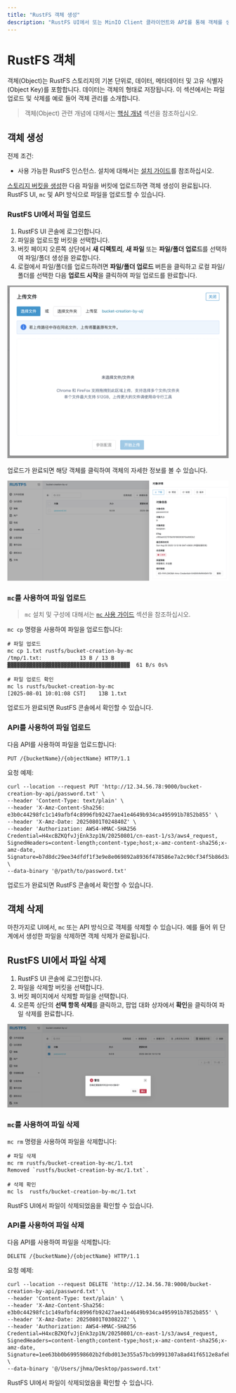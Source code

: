 ```yaml
---
title: "RustFS 객체 생성"
description: "RustFS UI에서 또는 MinIO Client 클라이언트와 API를 통해 객체를 생성할 수 있습니다."
---
```


# RustFS 객체

객체(Object)는 RustFS 스토리지의 기본 단위로, 데이터, 메타데이터 및 고유 식별자(Object Key)를 포함합니다. 데이터는 객체의 형태로 저장됩니다. 이 섹션에서는 파일 업로드 및 삭제를 예로 들어 객체 관리를 소개합니다.

> 객체(Object) 관련 개념에 대해서는 [핵심 개념](../../concepts/glossary.md) 섹션을 참조하십시오.

## 객체 생성

전제 조건:

- 사용 가능한 RustFS 인스턴스. 설치에 대해서는 [설치 가이드](../../installation/index.md)를 참조하십시오.

[스토리지 버킷을 생성](../bucket/creation.md)한 다음 파일을 버킷에 업로드하면 객체 생성이 완료됩니다. RustFS UI, `mc` 및 API 방식으로 파일을 업로드할 수 있습니다.

### RustFS UI에서 파일 업로드

1. RustFS UI 콘솔에 로그인합니다.
1. 파일을 업로드할 버킷을 선택합니다.
1. 버킷 페이지 오른쪽 상단에서 **새 디렉토리**, **새 파일** 또는 **파일/폴더 업로드**를 선택하여 파일/폴더 생성을 완료합니다.
1. 로컬에서 파일/폴더를 업로드하려면 **파일/폴더 업로드** 버튼을 클릭하고 로컬 파일/폴더를 선택한 다음 **업로드 시작**을 클릭하여 파일 업로드를 완료합니다.

![object creation from ui](images/upload_file_from_ui.png)

업로드가 완료되면 해당 객체를 클릭하여 객체의 자세한 정보를 볼 수 있습니다.

![object details info](images/object_details_info.png)

### `mc`를 사용하여 파일 업로드

> `mc` 설치 및 구성에 대해서는 [`mc` 사용 가이드](../../developer/mc.md) 섹션을 참조하십시오.

`mc cp` 명령을 사용하여 파일을 업로드합니다:

```
# 파일 업로드
mc cp 1.txt rustfs/bucket-creation-by-mc
/tmp/1.txt:            13 B / 13 B  ▓▓▓▓▓▓▓▓▓▓▓▓▓▓▓▓▓▓▓▓▓▓▓▓▓▓▓▓▓▓▓▓▓▓▓▓▓▓▓  61 B/s 0s%

# 파일 업로드 확인
mc ls rustfs/bucket-creation-by-mc
[2025-08-01 10:01:08 CST]    13B 1.txt
```

업로드가 완료되면 RustFS 콘솔에서 확인할 수 있습니다.

### API를 사용하여 파일 업로드

다음 API를 사용하여 파일을 업로드합니다:

```
PUT /{bucketName}/{objectName} HTTP/1.1
```

요청 예제:

```
curl --location --request PUT 'http://12.34.56.78:9000/bucket-creation-by-api/password.txt' \
--header 'Content-Type: text/plain' \
--header 'X-Amz-Content-Sha256: e3b0c44298fc1c149afbf4c8996fb92427ae41e4649b934ca495991b7852b855' \
--header 'X-Amz-Date: 20250801T024840Z' \
--header 'Authorization: AWS4-HMAC-SHA256 Credential=H4xcBZKQfvJjEnk3zp1N/20250801/cn-east-1/s3/aws4_request, SignedHeaders=content-length;content-type;host;x-amz-content-sha256;x-amz-date, Signature=b7d8dc29ee34dfdf1f3e9e8e069892a8936f478586e7a2c90cf34f5b86d3a2dc' \
--data-binary '@/path/to/password.txt'
```

업로드가 완료되면 RustFS 콘솔에서 확인할 수 있습니다.

## 객체 삭제

마찬가지로 UI에서, `mc` 또는 API 방식으로 객체를 삭제할 수 있습니다. 예를 들어 위 단계에서 생성한 파일을 삭제하면 객체 삭제가 완료됩니다.

## RustFS UI에서 파일 삭제

1. RustFS UI 콘솔에 로그인합니다.
1. 파일을 삭제할 버킷을 선택합니다.
1. 버킷 페이지에서 삭제할 파일을 선택합니다.
1. 오른쪽 상단의 **선택 항목 삭제**를 클릭하고, 팝업 대화 상자에서 **확인**을 클릭하여 파일 삭제를 완료합니다.

![object deletion from ui](images/delete_file_from_ui.png)

### `mc`를 사용하여 파일 삭제

`mc rm` 명령을 사용하여 파일을 삭제합니다:

```
# 파일 삭제
mc rm rustfs/bucket-creation-by-mc/1.txt
Removed `rustfs/bucket-creation-by-mc/1.txt`.

# 삭제 확인
mc ls  rustfs/bucket-creation-by-mc/1.txt
```

RustFS UI에서 파일이 삭제되었음을 확인할 수 있습니다.

### API를 사용하여 파일 삭제

다음 API를 사용하여 파일을 삭제합니다:

```
DELETE /{bucketName}/{objectName} HTTP/1.1
```

요청 예제:

```
curl --location --request DELETE 'http://12.34.56.78:9000/bucket-creation-by-api/password.txt' \
--header 'Content-Type: text/plain' \
--header 'X-Amz-Content-Sha256: e3b0c44298fc1c149afbf4c8996fb92427ae41e4649b934ca495991b7852b855' \
--header 'X-Amz-Date: 20250801T030822Z' \
--header 'Authorization: AWS4-HMAC-SHA256 Credential=H4xcBZKQfvJjEnk3zp1N/20250801/cn-east-1/s3/aws4_request, SignedHeaders=content-length;content-type;host;x-amz-content-sha256;x-amz-date, Signature=1ee63bb0b699598602b2fdbd013e355a57bcb9991307a8ad41f6512e8afebf3a' \
--data-binary '@/Users/jhma/Desktop/password.txt'
```

RustFS UI에서 파일이 삭제되었음을 확인할 수 있습니다.

